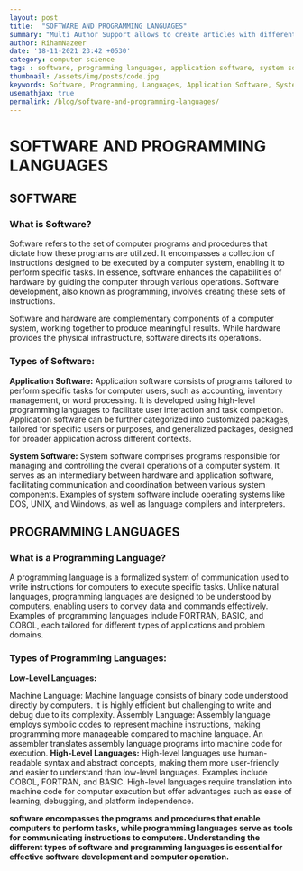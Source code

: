```yaml
---
layout: post
title:  "SOFTWARE AND PROGRAMMING LANGUAGES"
summary: "Multi Author Support allows to create articles with different AuthorsSoftware encompasses sets of computer programs guiding hardware, while programming languages facilitate communication of instructions to computers for task execution."
author: RihamNazeer
date: '18-11-2021 23:42 +0530'
category: computer science
tags : software, programming languages, application software, system software, development, types, high-level languages, low-level languages, machine language, assembly language, computer science
thumbnail: /assets/img/posts/code.jpg
keywords: Software, Programming, Languages, Application Software, System Software, Development, High-Level Languages, Low-Level Languages, Machine Language, Assembly Language, Computer Science, Hardware, Instructions, Tasks, Communication
usemathjax: true
permalink: /blog/software-and-programming-languages/
---
```


# SOFTWARE AND PROGRAMMING LANGUAGES

## SOFTWARE

### What is Software?

Software refers to the set of computer programs and procedures that dictate how these programs are utilized. It encompasses a collection of instructions designed to be executed by a computer system, enabling it to perform specific tasks. In essence, software enhances the capabilities of hardware by guiding the computer through various operations. Software development, also known as programming, involves creating these sets of instructions.

Software and hardware are complementary components of a computer system, working together to produce meaningful results. While hardware provides the physical infrastructure, software directs its operations.

### Types of Software:

**Application Software:** Application software consists of programs tailored to perform specific tasks for computer users, such as accounting, inventory management, or word processing. It is developed using high-level programming languages to facilitate user interaction and task completion. Application software can be further categorized into customized packages, tailored for specific users or purposes, and generalized packages, designed for broader application across different contexts.

**System Software:** System software comprises programs responsible for managing and controlling the overall operations of a computer system. It serves as an intermediary between hardware and application software, facilitating communication and coordination between various system components. Examples of system software include operating systems like DOS, UNIX, and Windows, as well as language compilers and interpreters.

## PROGRAMMING LANGUAGES

### What is a Programming Language?

A programming language is a formalized system of communication used to write instructions for computers to execute specific tasks. Unlike natural languages, programming languages are designed to be understood by computers, enabling users to convey data and commands effectively. Examples of programming languages include FORTRAN, BASIC, and COBOL, each tailored for different types of applications and problem domains.

### Types of Programming Languages:

**Low-Level Languages:**

Machine Language: Machine language consists of binary code understood directly by computers. It is highly efficient but challenging to write and debug due to its complexity.
Assembly Language: Assembly language employs symbolic codes to represent machine instructions, making programming more manageable compared to machine language. An assembler translates assembly language programs into machine code for execution.
**High-Level Languages:**
High-level languages use human-readable syntax and abstract concepts, making them more user-friendly and easier to understand than low-level languages. Examples include COBOL, FORTRAN, and BASIC. High-level languages require translation into machine code for computer execution but offer advantages such as ease of learning, debugging, and platform independence.

**software encompasses the programs and procedures that enable computers to perform tasks, while programming languages serve as tools for communicating instructions to computers. Understanding the different types of software and programming languages is essential for effective software development and computer operation.**


